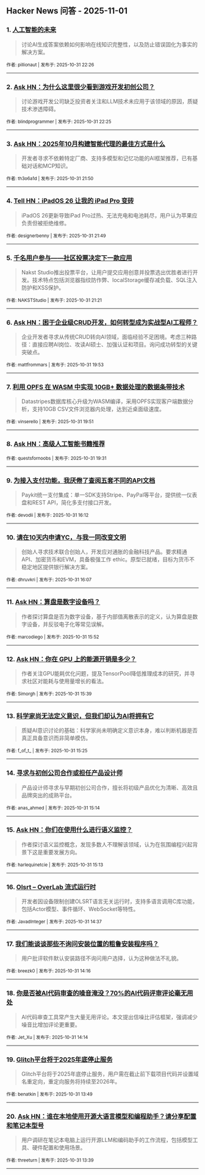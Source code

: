 ## Hacker News 问答 - 2025-11-01


### 1. [人工智能的未来](https://news.ycombinator.com/item?id=45777365)
> 讨论AI生成答案依赖如何影响在线知识完整性，以及防止错误固化为事实的解决方案。

<sub>作者: pillionaut | 发布于: 2025-10-31 22:26</sub>

---

### 2. [Ask HN：为什么这里很少看到游戏开发初创公司？](https://news.ycombinator.com/item?id=45777351)
> 讨论游戏开发公司缺乏投资者关注和LLM技术未应用于该领域的原因，质疑技术渗透障碍。

<sub>作者: blindprogrammer | 发布于: 2025-10-31 22:25</sub>

---

### 3. [Ask HN：2025年10月构建智能代理的最佳方式是什么](https://news.ycombinator.com/item?id=45777094)
> 开发者寻求不依赖特定厂商、支持多模型和记忆功能的AI框架推荐，已有基础对话和MCP知识。

<sub>作者: th3o6a1d | 发布于: 2025-10-31 21:50</sub>

---

### 4. [Tell HN：iPadOS 26 让我的 iPad Pro 变砖](https://news.ycombinator.com/item?id=45777088)
> iPadOS 26更新导致iPad Pro过热、无法充电和电池耗尽，用户认为苹果应负责但被拒绝维修。

<sub>作者: designerbenny | 发布于: 2025-10-31 21:49</sub>

---

### 5. [千名用户参与——社区投票决定下一款应用](https://news.ycombinator.com/item?id=45776834)
> Nakst Studio推出投票平台，让用户提交应用创意并投票选出优胜者进行开发。技术特点包括浏览器指纹防作弊、localStorage缓存减负载、SQL注入防护和XSS保护。

<sub>作者: NAKSTStudio | 发布于: 2025-10-31 21:21</sub>

---

### 6. [Ask HN：困于企业级CRUD开发，如何转型成为实战型AI工程师？](https://news.ycombinator.com/item?id=45776011)
> 企业开发者寻求从传统CRUD转向AI领域，面临经验不足困境。考虑三种路径：直接应聘AI岗位、攻读AI硕士、加强认证和项目。询问成功转型的关键突破点。

<sub>作者: mattfrommars | 发布于: 2025-10-31 19:53</sub>

---

### 7. [利用 OPFS 在 WASM 中实现 10GB+ 数据处理的数据条带技术](https://news.ycombinator.com/item?id=45776002)
> Datastripes数据库核心升级为WASM编译，采用OPFS实现客户端数据分析，支持10GB CSV文件浏览器内处理，达到近桌面级速度。

<sub>作者: vinserello | 发布于: 2025-10-31 19:51</sub>

---

### 8. [Ask HN：高级人工智能书籍推荐](https://news.ycombinator.com/item?id=45775797)

<sub>作者: questsfornoobs | 发布于: 2025-10-31 19:31</sub>

---

### 9. [为接入支付功能，我厌倦了查阅五套不同的API文档](https://news.ycombinator.com/item?id=45773708)
> Paykit统一支付集成：单一SDK支持Stripe、PayPal等平台，提供统一仪表盘和REST API，简化多支付接口开发。

<sub>作者: devodii | 发布于: 2025-10-31 16:12</sub>

---

### 10. [请在10天内申请YC，与我一同改变文明](https://news.ycombinator.com/item?id=45773669)
> 创始人寻求技术联合创始人，开发应对通胀的金融科技产品。要求精通API、加密货币和EVM，具备极强工作 ethic。原型已就绪，目标为货币不稳定地区提供银行解决方案。

<sub>作者: dhruvkri | 发布于: 2025-10-31 16:07</sub>

---

### 11. [Ask HN：算盘是数字设备吗？](https://news.ycombinator.com/item?id=45773474)
> 作者探讨算盘是否为数字设备，基于内部值离散表示的定义，认为算盘是数字设备，并反驳电子化等常见误解。

<sub>作者: marcodiego | 发布于: 2025-10-31 15:52</sub>

---

### 12. [Ask HN：你在 GPU 上的能源开销是多少？](https://news.ycombinator.com/item?id=45773293)
> 作者关注GPU能耗优化问题，提及TensorPool降低推理成本的研究，并寻求社区对能耗与使用量增长的看法。

<sub>作者: Simorgh | 发布于: 2025-10-31 15:39</sub>

---

### 13. [科学家尚无法定义意识，但我们却认为AI将拥有它](https://news.ycombinator.com/item?id=45773095)
> 质疑AI意识讨论的基础：科学家尚未明确定义意识本身，难以判断机器是否真正具备意识而非简单模仿。

<sub>作者: f_of_t_ | 发布于: 2025-10-31 15:25</sub>

---

### 14. [寻求与初创公司合作或担任产品设计师](https://news.ycombinator.com/item?id=45772939)
> 产品设计师寻求与早期初创公司合作，擅长将初级产品优化为清晰、高效且品牌突出的成熟平台。

<sub>作者: anas_ahmed | 发布于: 2025-10-31 15:14</sub>

---

### 15. [Ask HN：你们在使用什么进行语义监控？](https://news.ycombinator.com/item?id=45772926)
> 作者探讨语义监控概念，发现多数人不理解该领域，认为在氛围编程兴起背景下这是重要发展方向。

<sub>作者: harlequinetcie | 发布于: 2025-10-31 15:13</sub>

---

### 16. [Olsrt – OverLab 流式运行时](https://news.ycombinator.com/item?id=45772427)
> 开发者因设备限制创建OLSRT语言无关运行时，支持多语言调用C库功能，包括Actor模型、事件循环、WebSocket等特性。

<sub>作者: JavadInteger | 发布于: 2025-10-31 14:37</sub>

---

### 17. [我们能谈谈那些不询问安装位置的粗鲁安装程序吗？](https://news.ycombinator.com/item?id=45772236)
> 用户批评软件默认安装路径不询问用户选择，认为这种做法不礼貌。

<sub>作者: breezk0 | 发布于: 2025-10-31 14:16</sub>

---

### 18. [你是否被AI代码审查的噪音淹没？70%的AI代码评审评论毫无用处](https://news.ycombinator.com/item?id=45772215)
> AI代码审查工具常产生大量无用评论。本文提出信噪比评估框架，强调减少噪音比增加评论更重要。

<sub>作者: Jet_Xu | 发布于: 2025-10-31 14:14</sub>

---

### 19. [Glitch平台将于2025年底停止服务](https://news.ycombinator.com/item?id=45771963)
> Glitch平台将于2025年底停止服务，用户需在截止前下载项目代码并设置域名重定向，重定向服务将持续至2026年。

<sub>作者: benatkin | 发布于: 2025-10-31 13:49</sub>

---

### 20. [Ask HN：谁在本地使用开源大语言模型和编程助手？请分享配置和笔记本型号](https://news.ycombinator.com/item?id=45771870)
> 用户调研在笔记本电脑上运行开源LLM和编码助手的工作流程，包括模型工具、硬件配置和使用场景。

<sub>作者: threeturn | 发布于: 2025-10-31 13:39</sub>

---
